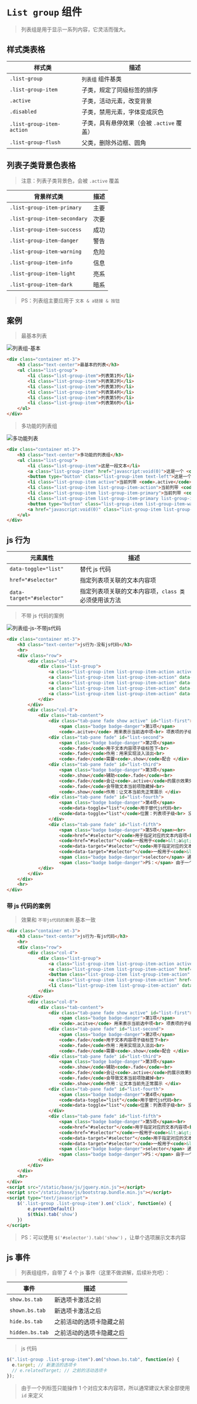 # `List group` 组件

> 列表组是用于显示一系列内容，它灵活而强大。

## 样式类表格

| 样式类                    | 描述                                      |
| ------------------------- | ----------------------------------------- |
| `.list-group`             | `列表组` 组件基类                         |
| `.list-group-item`        | 子类，规定了同级标签的排序                |
| `.active`                 | 子类，活动元素，改变背景                  |
| `.disabled`               | 子类，禁用元素，字体变成灰色              |
| `.list-group-item-action` | 子类，具有悬停效果（会被 `.active` 覆盖） |
| `.list-group-flush`       | 父类，删除外边框、圆角                    |

## 列表子类背景色表格

> 注意：列表子类背景色，会被 `.active` 覆盖

| 背景样式类                   | 描述 |
| ---------------------------- | ---- |
| `.list-group-item-primary`   | 主要 |
| `.list-group-item-secondary` | 次要 |
| `.list-group-item-success`   | 成功 |
| `.list-group-item-danger`    | 警告 |
| `.list-group-item-warning`   | 危险 |
| `.list-group-item-info`      | 信息 |
| `.list-group-item-light`     | 亮系 |
| `.list-group-item-dark`      | 暗系 |

> PS：列表组主要应用于 `文本 & a链接 & 按钮`

## 案例

> 最基本列表

![列表组-基本](./static/列表组-基本.png)

```html
<div class="container mt-3">
    <h3 class="text-center">最基本的列表</h3>
    <ul class="list-group">
        <li class="list-group-item">列表第1列</li>
        <li class="list-group-item">列表第2列</li>
        <li class="list-group-item">列表第3列</li>
        <li class="list-group-item">列表第4列</li>
        <li class="list-group-item">列表第5列</li>
        <li class="list-group-item">列表第6列</li>
    </ul>
</div>
```

> 多功能的列表组

![多功能列表](./static/列表组-多功能列表.gif)

```html
<div class="container mt-3">
    <h3 class="text-center">多功能的列表组</h3>
    <ul class="list-group">
        <li class="list-group-item">这是一段文本</li>
        <a class="list-group-item" href="javascript:void(0)">这是一个 <code>&lt;a&gt;</code> 标签</a>
        <button type="button" class="list-group-item text-left">这是一个 <code>&lt;button&gt;</code> 标签</button>
        <li class="list-group-item active">当前列带 <code>.active</code></li>
        <li class="list-group-item list-group-item-action">当前列带 <code>.list-group-item-action</code></li>
        <li class="list-group-item list-group-item-primary">当前列带 <code>.list-group-item-primary</code></li>
        <li class="list-group-item list-group-item-primary list-group-item-action">当前列带 <code>.list-group-item-primary.list-group-item-action</code></li>
        <button type="button" class="list-group-item list-group-item-warning list-group-item-action">警告：所有子类背景颜色都会被`.active`覆盖</button>
        <a href="javascript:void(0)" class="list-group-item list-group-item-warning list-group-item-action">警告：<code>.list-group-item-action</code>会被`.active`覆盖</a>
    </ul>
</div>
```

## js 行为

| 元素属性                  | 描述                                                 |
| ------------------------- | ---------------------------------------------------- |
| `data-toggle="list"`      | 替代 js 代码                                         |
| `href="#selector"`        | 指定列表项关联的文本内容项                           |
| `data-target="#selector"` | 指定列表项关联的文本内容项，`class 类`必须使用该方法 |

> 不带 js 代码的案例

![列表组-js-不带js代码](./static/列表组-js-没有js代码.gif)

```html
<div class="container mt-3">
    <h3 class="text-center">js行为-没有js代码</h3>
    <hr>
    <div class="row">
        <div class="col-4">
            <div class="list-group">
                <a class="list-group-item list-group-item-action active" data-toggle="list" href="#list-first">第1项</a>
                <a class="list-group-item list-group-item-action" data-toggle="list" href="#list-second">第2项</a>
                <a class="list-group-item list-group-item-action" data-toggle="list" href="#list-third">第3项</a>
                <a class="list-group-item list-group-item-action" data-toggle="list" href="#list-fourth">第4项</a>
                <a class="list-group-item list-group-item-action" data-toggle="list" href="#list-fifth">第5项</a>
            </div>
        </div>
        <div class="col-8">
            <div class="tab-content">
                <div class="tab-pane fade show active" id="list-first">
                    <span class="badge badge-danger">第1项</span>
                    <code>.acitve</code> 用来表示当前选中项<br> 项表项的子级：<code>.active</code>只能出现在1个子级标签<br> 文本内容项的子级：<code>.active</code>也只能出现在1个子级标签<br> 并且两者的<code>.active</code>出现的子级标签，应该是相互对应的 </div>
                <div class="tab-pane fade" id="list-second">
                    <span class="badge badge-danger">第2项</span>
                    <code>.fade</code>用于文本内容项子级标签下<br>
                    <code>.fade</code>作用：用来实现淡入淡出<br>
                    <code>.fade</code>需要<code>.show</code>配合 </div>
                <div class="tab-pane fade" id="list-third">
                    <span class="badge badge-danger">第3项</span>
                    <code>.show</code>辅助<code>.fade</code><br>
                    <code>.fade</code>会让<code>.active</code>的展示效果失效<br>
                    <code>.fade</code>会导致文本当前项隐藏掉<br>
                    <code>.show</code>作用：让文本当前先正常展示 </div>
                <div class="tab-pane fade" id="list-fourth">
                    <span class="badge badge-danger">第4项</span>
                    <code>data-toggle="list"</code>用于替代js代码<br>
                    <code>data-toggle="list"</code>位置：列表项子级<br> 没有<code>data-toggle="list"</code>也没有js的话，点击列表项子级，无法展示指定的文本内容<br>
                </div>
                <div class="tab-pane fade" id="list-fifth">
                    <span class="badge badge-danger">第5项</span><br>
                    <code>href="#selector"</code>用于指定对应的文本内容项<br>
                    <code>href="#selector"</code>一般用于<code>&lt;a&gt;</code><br>
                    <code>data-target="#selector"</code>用于指定对应的文本内容项<br>
                    <code>data-target="#selector"</code>一般用于<code>&lt;button&gt;</code><br>
                    <span class="badge badge-danger">selector</span> 通常是指id<br> 如果是class类必须使用 <code>data-target=".selector"</code><br>
                    <span class="badge badge-danger">PS：</span> 由于一个列标签只能操作1个对应文本内容项，所以通常建议大家全部使用 <code>id</code> 来定义选择器 </div>
            </div>
        </div>
    </div>
    <hr>
</div>
```

### 带 js 代码的案例

> 效果和 `不带js代码的案例` 基本一致

```html
<div class="container mt-3">
    <h3 class="text-center">js行为-有js代码</h3>
    <hr>
    <div class="row">
        <div class="col-4">
            <div class="list-group">
                <a class="list-group-item list-group-item-action active" href="#list-first">第1项</a>
                <a class="list-group-item list-group-item-action" href="#list-second">第2项</a>
                <button class="list-group-item list-group-item-action" data-target="#list-third">第3项</button>
                <a class="list-group-item list-group-item-action" href="#list-fourth">第4项</a>
                <li class="list-group-item list-group-item-action" data-target="#list-fifth">第5项</li>
            </div>
        </div>
        <div class="col-8">
            <div class="tab-content">
                <div class="tab-pane fade show active" id="list-first">
                    <span class="badge badge-danger">第1项</span>
                    <code>.acitve</code> 用来表示当前选中项<br> 项表项的子级：<code>.active</code>只能出现在1个子级标签<br> 文本内容项的子级：<code>.active</code>也只能出现在1个子级标签<br> 并且两者的<code>.active</code>出现的子级标签，应该是相互对应的 </div>
                <div class="tab-pane fade" id="list-second">
                    <span class="badge badge-danger">第2项</span>
                    <code>.fade</code>用于文本内容项子级标签下<br>
                    <code>.fade</code>作用：用来实现淡入淡出<br>
                    <code>.fade</code>需要<code>.show</code>配合 </div>
                <div class="tab-pane fade" id="list-third">
                    <span class="badge badge-danger">第3项</span>
                    <code>.show</code>辅助<code>.fade</code><br>
                    <code>.fade</code>会让<code>.active</code>的展示效果失效<br>
                    <code>.fade</code>会导致文本当前项隐藏掉<br>
                    <code>.show</code>作用：让文本当前先正常展示 </div>
                <div class="tab-pane fade" id="list-fourth">
                    <span class="badge badge-danger">第4项</span>
                    <code>data-toggle="list"</code>用于替代js代码<br>
                    <code>data-toggle="list"</code>位置：列表项子级<br> 没有<code>data-toggle="list"</code>也没有js的话，点击列表项子级，无法展示指定的文本内容<br>
                </div>
                <div class="tab-pane fade" id="list-fifth">
                    <span class="badge badge-danger">第5项</span><br>
                    <code>href="#selector"</code>用于指定对应的文本内容项<br>
                    <code>href="#selector"</code>一般用于<code>&lt;a&gt;</code><br>
                    <code>data-target="#selector"</code>用于指定对应的文本内容项<br>
                    <code>data-target="#selector"</code>一般用于<code>&lt;button&gt;</code><br>
                    <span class="badge badge-danger">selector</span> 通常是指id<br> 如果是class类必须使用 <code>data-target=".selector"</code><br>
                    <span class="badge badge-danger">PS：</span> 由于一个列标签只能操作1个对应文本内容项，所以通常建议大家全部使用 <code>id</code> 来定义选择器 </div>
            </div>
        </div>
    </div>
    <hr>
</div>
<script src="/static/base/js/jquery.min.js"></script>
<script src="/static/base/js/bootstrap.bundle.min.js"></script>
<script type="text/javascript">
    $('.list-group .list-group-item').on('click', function(e) {
        e.preventDefault()
        $(this).tab('show')
    })
</script>
```

> PS：可以使用 `$('#selector').tab('show')` ，让单个选项展示文本内容

## js 事件

> 列表组组件，自带了 4 个 js 事件（这里不做讲解，后续补充吧）：

| 事件            | 描述                     |
| --------------- | ------------------------ |
| `show.bs.tab`   | 新选项卡激活之前         |
| `shown.bs.tab`  | 新选项卡激活之后         |
| `hide.bs.tab`   | 之前活动的选项卡隐藏之前 |
| `hidden.bs.tab` | 之前活动的选项卡隐藏之后 |

> js 代码

```js
$(".list-group .list-group-item").on("shown.bs.tab", function(e) {
  e.target; // 新激活的选项卡
  // e.relatedTarget; // 之前的活动选项卡
});
```

> 由于一个列标签只能操作 1 个对应文本内容项，所以通常建议大家全部使用 `id` 来定义
